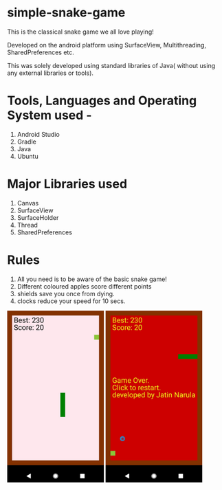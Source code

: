 # simple-snake-game



This is the classical snake game we all love playing!

Developed on the android platform using SurfaceView, Multithreading, SharedPreferences etc.


This was solely developed using standard libraries of Java( without using any external libraries or tools).

# Tools, Languages and Operating System used - 
1. Android Studio
2. Gradle
3. Java 
4. Ubuntu

# Major Libraries used

1. Canvas
2. SurfaceView
3. SurfaceHolder
4. Thread
5. SharedPreferences

# Rules
1. All you need is to be aware of the basic snake game!
2. Different coloured apples score different points
3. shields save you once from dying.
4. clocks reduce your speed for 10 secs.

<img src="https://github.com/jatin96/simple-snake-game/blob/master/image.jpg" height="400" alt="Screenshot"/>

<img src="https://github.com/jatin96/simple-snake-game/blob/master/image2.jpg" height="400" alt="Screenshot"/>
